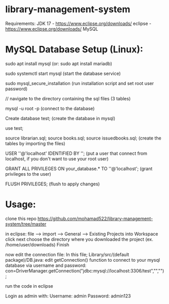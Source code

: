 # library-management-system
Requirements:
  JDK 17 - https://www.eclipse.org/downloads/
  eclipse - https://www.eclipse.org/downloads/
  MySQL

# MySQL Database Setup (Linux):
sudo apt install mysql
(or: sudo apt install mariadb)

sudo systemctl start mysql
(start the database service)

sudo mysql_secure_installation
(run installation script and set root user password)

// navigate to the directory containing the sql files (3 tables)

mysql -u root -p
(connect to the database)

Create database test;
(create the database in mysql)

use test;

source librarian.sql;
source books.sql;
source issuedbooks.sql;
(create the tables by importing the files)

USER '<username>'@'localhost' IDENTIFIED BY '<password>';
(put a user that connect from localhost, if you don't want to use your root user)

GRANT ALL PRIVILEGES ON your_database.* TO '<username>'@'localhost';
(grant privileges to the user)

FLUSH PRIVILEGES;
(flush to apply changes)

# Usage:
clone this repo https://github.com/mohamad522/library-management-system/tree/master

in eclipse:
file —> import —> General —> Existing Projects into Workspace
click next
choose the directory where you downloaded the project (ex. /home/user/downloads)
Finish

now edit the connection file:
  In this file; Library/src/(default package)/DB.java:
  edit getConnection() function to connect to your mysql database via username and password:
  con=DriverManager.getConnection("jdbc:mysql://localhost:3306/test","<username>","<password>");

run the code in eclipse

Login as admin with:
Username: admin
Password: admin123
